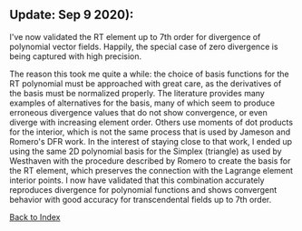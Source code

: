## Update: Sep 9 2020):
I've now validated the RT element up to 7th order for divergence of polynomial vector fields. Happily, the special case of zero divergence is being captured with high precision.

The reason this took me quite a while: the choice of basis functions for the RT polynomial must be approached with great care, as the derivatives of the basis must be normalized properly. The literature provides many examples of alternatives for the basis, many of which seem to produce erroneous divergence values that do not show convergence, or even diverge with increasing element order. Others use moments of dot products for the interior, which is not the same process that is used by Jameson and Romero's DFR work. In the interest of staying close to that work, I ended up using the same 2D polynomial basis for the Simplex (triangle) as used by Westhaven with the procedure described by Romero to create the basis for the RT element, which preserves the connection with the Lagrange element interior points. I now have validated that this combination accurately reproduces divergence for polynomial functions and shows convergent behavior with good accuracy for transcendental fields up to 7th order.



[Back to Index](../NOTES_Index.md)
